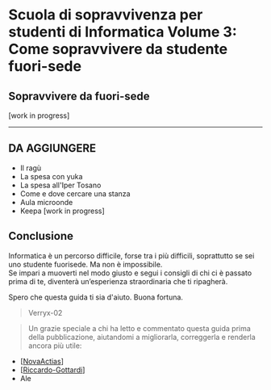 
# Scuola di sopravvivenza per studenti di Informatica Volume 3: Come sopravvivere da studente fuori-sede

## Sopravvivere da fuori-sede
[work in progress]

---
## DA AGGIUNGERE
- Il ragù
- La spesa con yuka
- La spesa all'Iper Tosano
- Come e dove cercare una stanza
- Aula microonde
- Keepa
[work in progress]
## Conclusione

Informatica è un percorso difficile, forse tra i più difficili, soprattutto se sei uno studente fuorisede. Ma non è impossibile.  
Se impari a muoverti nel modo giusto e segui i consigli di chi ci è passato prima di te, diventerà un’esperienza straordinaria che ti ripagherà. 

Spero che questa guida ti sia d'aiuto.
Buona fortuna.

> Verryx-02

> Un grazie speciale a chi ha letto e commentato questa guida prima della pubblicazione, aiutandomi a migliorarla, correggerla e renderla ancora più utile:

- [[NovaActias](https://github.com/NovaActias)]
-  [[Riccardo-Gottardi](https://github.com/Riccardo-Gottardi)]
- Ale
